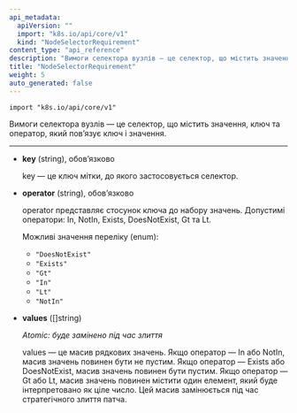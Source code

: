 ```yaml
---
api_metadata:
  apiVersion: ""
  import: "k8s.io/api/core/v1"
  kind: "NodeSelectorRequirement"
content_type: "api_reference"
description: "Вимоги селектора вузлів — це селектор, що містить значення, ключ та оператор, який повʼязує ключ і значення."
title: "NodeSelectorRequirement"
weight: 5
auto_generated: false
---
```


`import "k8s.io/api/core/v1"`

Вимоги селектора вузлів — це селектор, що містить значення, ключ та оператор, який повʼязує ключ і значення.

---

- **key** (string), обовʼязково

  key — це ключ мітки, до якого застосовується селектор.

- **operator** (string), обовʼязково

  operator представляє стосунок ключа до набору значень. Допустимі оператори: In, NotIn, Exists, DoesNotExist, Gt та Lt.

  Можливі значення переліку (enum):
  - `"DoesNotExist"`
  - `"Exists"`
  - `"Gt"`
  - `"In"`
  - `"Lt"`
  - `"NotIn"`

- **values** ([]string)

  *Atomic: буде замінено під час злиття*

  values — це масив рядкових значень. Якщо оператор — In або NotIn, масив значень повинен бути не пустим. Якщо оператор — Exists або DoesNotExist, масив значень повинен бути пустим. Якщо оператор — Gt або Lt, масив значень повинен містити один елемент, який буде інтерпретовано як ціле число. Цей масив замінюється під час стратегічного злиття патча.
